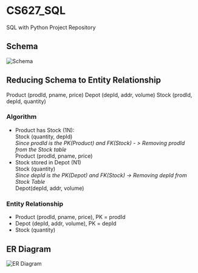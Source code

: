 # CS627_SQL
SQL with Python Project Repository

## Schema
![Schema](https://github.com/ViswanathanAR96/CS627_SQL/blob/maseter_v2/Drawing1.jpg)

## Reducing Schema to Entity Relationship
Product (prodId, pname, price)
Depot (depId, addr, volume)
Stock (prodId, depId, quantity)

### Algorithm
- 	Product has Stock (1N):\
    Stock (quantity, depId)\
    *Since prodId is the PK(Product) and FK(Stock) - > Removing prodId from the Stock table*\
    Product (prodId, pname, price)
- 	Stock stored in Depot (N1)\
    Stock (quantity)\
    *Since depId is the PK(Depot) and FK(Stock) -> Removing depId from Stock Table*\
    Depot(depId, addr, volume)

### Entity Relationship
- Product (prodId, pname, price), PK = prodId
- Depot (depId, addr, volume), PK = depId
- Stock (quantity)

## ER Diagram
![ER Diagram](https://github.com/ViswanathanAR96/CS627_SQL/blob/maseter_v2/ERDiagram.jpg)

